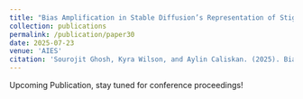```yaml
---
title: "Bias Amplification in Stable Diffusion’s Representation of Stigma Through Skin Tones and Their Homogeneity"
collection: publications
permalink: /publication/paper30
date: 2025-07-23
venue: 'AIES'
citation: 'Sourojit Ghosh, Kyra Wilson, and Aylin Caliskan. (2025). Bias Amplification in Stable Diffusion’s Representation of Stigma Through Skin Tones and Their Homogeneity. Upcoming Publication, AI, Ethics and Society.'
---
```


Upcoming Publication, stay tuned for conference proceedings!
